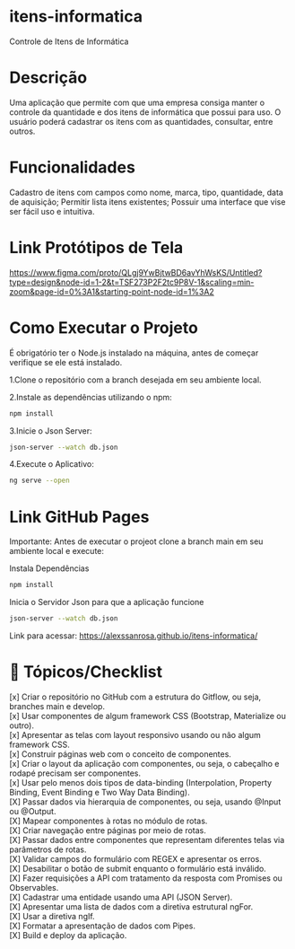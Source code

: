 # itens-informatica
Controle de Itens de Informática

# Descrição
Uma aplicação que permite com que uma empresa consiga manter o controle da quantidade e dos itens de informática que possui para uso. O usuário poderá cadastrar os itens com as quantidades, consultar, entre outros. 

# Funcionalidades
Cadastro de itens com campos como nome, marca, tipo, quantidade, data de aquisição; 
Permitir lista itens existentes; 
Possuir uma interface que vise ser fácil uso e intuitiva. 

# Link Protótipos de Tela
https://www.figma.com/proto/QLgj9YwBjtwBD6avYhWsKS/Untitled?type=design&node-id=1-2&t=TSF273P2F2tc9P8V-1&scaling=min-zoom&page-id=0%3A1&starting-point-node-id=1%3A2

# Como Executar o Projeto
É obrigatório ter o Node.js instalado na máquina, antes de começar verifique se ele está instalado.

1.Clone o repositório com a branch desejada em seu ambiente local.

2.Instale as dependências utilizando o npm:
```bash
npm install
```
3.Inicie o Json Server:
```bash
json-server --watch db.json
```
4.Execute o Aplicativo:
```bash
ng serve --open
```
# Link GitHub Pages

Importante: Antes de executar o projeot clone a branch main em seu ambiente local e execute:

Instala Dependências

```bash
npm install
```
Inicia o Servidor Json para que a aplicação funcione

```bash
json-server --watch db.json
```

Link para acessar: https://alexssanrosa.github.io/itens-informatica/

# 📖 Tópicos/Checklist

[x] Criar o repositório no GitHub com a estrutura do Gitflow, ou seja, branches main e develop. <br>
[x] Usar componentes de algum framework CSS (Bootstrap, Materialize ou outro). <br>
[x] Apresentar as telas com layout responsivo usando ou não algum framework CSS. <br>
[x] Construir páginas web com o conceito de componentes. <br>
[x] Criar o layout da aplicação com componentes, ou seja, o cabeçalho e rodapé precisam ser componentes. <br>
[x] Usar pelo menos dois tipos de data-binding (Interpolation, Property Binding, Event Binding e Two Way Data Binding). 
<br>[X] Passar dados via hierarquia de componentes, ou seja, usando @Input ou @Output. 
<br>[X] Mapear componentes à rotas no módulo de rotas. 
<br>[X] Criar navegação entre páginas por meio de rotas. 
<br>[X] Passar dados entre componentes que representam diferentes telas via parâmetros de rotas. 
<br>[X] Validar campos do formulário com REGEX e apresentar os erros. 
<br>[X] Desabilitar o botão de submit enquanto o formulário está inválido. 
<br>[X] Fazer requisições a API com tratamento da resposta com Promises ou Observables. 
<br>[X] Cadastrar uma entidade usando uma API (JSON Server). 
<br>[X] Apresentar uma lista de dados com a diretiva estrutural ngFor. 
<br>[X] Usar a diretiva ngIf. 
<br>[X] Formatar a apresentação de dados com Pipes. 
<br>[X] Build e deploy da aplicação.
